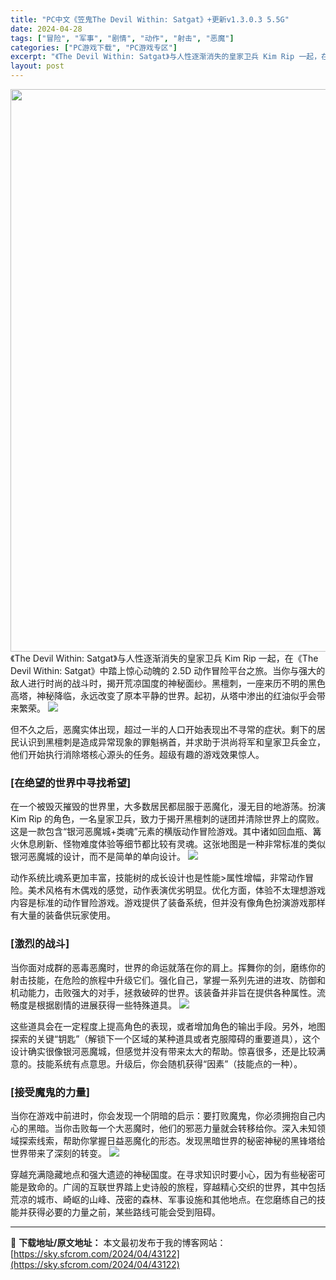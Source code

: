 ```yaml
---
title: "PC中文《笠鬼The Devil Within: Satgat》+更新v1.3.0.3 5.5G"
date: 2024-04-28
tags: ["冒险", "军事", "剧情", "动作", "射击", "恶魔"]
categories: ["PC游戏下载", "PC游戏专区"]
excerpt: "《The Devil Within: Satgat》与人性逐渐消失的皇家卫兵 Kim Rip 一起，在《The Devil Within: Satgat》中踏上惊心动魄的 2.5D 动作冒险平台之旅。当你与强大的敌人进行时尚的战斗时，揭开荒凉国度的神秘面纱。黑檀刺，一座来历不明的黑色高塔，神秘降临，&hellip;"
layout: post
---
```


<img class="aligncenter size-full wp-image-43123" src="https://sky.sfcrom.com/wp-content/uploads/2024/04/2024042801061042.webp" alt="" width="600" height="900" />
《The Devil Within: Satgat》与人性逐渐消失的皇家卫兵 Kim Rip 一起，在《The Devil Within: Satgat》中踏上惊心动魄的 2.5D 动作冒险平台之旅。当你与强大的敌人进行时尚的战斗时，揭开荒凉国度的神秘面纱。黑檀刺，一座来历不明的黑色高塔，神秘降临，永远改变了原本平静的世界。起初，从塔中渗出的红油似乎会带来繁荣。

<img src="https://sky.sfcrom.com/wp-content/uploads/2024/04/20240428091120-93ca9.jpeg" />

<span>但不久之后，恶魔实体出现，超过一半的人口开始表现出不寻常的症状。剩下的居民认识到黑檀刺是造成异常现象的罪魁祸首，并求助于洪尚将军和皇家卫兵金立，他们开始执行消除塔核心源头的任务。超级有趣的游戏效果惊人。</span>
<h3><span>[在绝望的世界中寻找希望]</span></h3>
<span>在一个被毁灭摧毁的世界里，大多数居民都屈服于恶魔化，漫无目的地游荡。扮演 Kim Rip 的角色，一名皇家卫兵，致力于揭开黑檀刺的谜团并清除世界上的腐败。这是一款包含“银河恶魔城+类魂”元素的横版动作冒险游戏。其中诸如回血瓶、篝火休息刷新、怪物难度体验等细节都比较有灵魂。这张地图是一种非常标准的类似银河恶魔城的设计，而不是简单的单向设计。</span>

<img src="https://sky.sfcrom.com/wp-content/uploads/2024/04/20240428091125-d8a34.jpeg" />

<span>动作系统比魂系更加丰富，技能树的成长设计也是性能&gt;属性增幅，非常动作冒险。美术风格有木偶戏的感觉，动作表演优劣明显。优化方面，体验不太理想游戏内容是标准的动作冒险游戏。游戏提供了装备系统，但并没有像角色扮演游戏那样有大量的装备供玩家使用。</span>
<h3><span>[激烈的战斗]</span></h3>
<span>当你面对成群的恶毒恶魔时，世界的命运就落在你的肩上。挥舞你的剑，磨练你的射击技能，在危险的旅程中升级它们。强化自己，掌握一系列先进的进攻、防御和机动能力，击败强大的对手，拯救破碎的世界。该装备并非旨在提供各种属性。流畅度是根据剧情的进展获得一些特殊道具。</span>

<img src="https://sky.sfcrom.com/wp-content/uploads/2024/04/20240428091128-b122c.jpeg" />

<span>这些道具会在一定程度上提高角色的表现，或者增加角色的输出手段。另外，地图探索的关键“钥匙”（解锁下一个区域的某种道具或者克服障碍的重要道具），这个设计确实很像银河恶魔城，但感觉并没有带来太大的帮助。惊喜很多，还是比较满意的。技能系统有点意思。升级后，你会随机获得“因素”（技能点的一种）。</span>
<h3><span>[接受魔鬼的力量]</span></h3>
<span>当你在游戏中前进时，你会发现一个阴暗的启示：要打败魔鬼，你必须拥抱自己内心的黑暗。当你击败每一个大恶魔时，他们的邪恶力量就会转移给你。深入未知领域探索线索，帮助你掌握日益恶魔化的形态。发现黑暗世界的秘密神秘的黑锋塔给世界带来了深刻的转变。</span>

<img src="https://sky.sfcrom.com/wp-content/uploads/2024/04/20240428091131-b76ae.jpeg" />

穿越充满隐藏地点和强大遗迹的神秘国度。在寻求知识时要小心，因为有些秘密可能是致命的。广阔的互联世界踏上史诗般的旅程，穿越精心交织的世界，其中包括荒凉的城市、崎岖的山峰、茂密的森林、军事设施和其他地点。在您磨练自己的技能并获得必要的力量之前，某些路线可能会受到阻碍。

---
📖 **下载地址/原文地址：** 本文最初发布于我的博客网站：[https://sky.sfcrom.com/2024/04/43122](https://sky.sfcrom.com/2024/04/43122)
